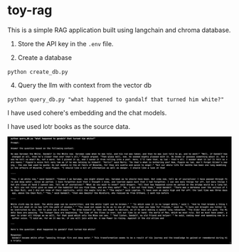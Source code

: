 # toy-rag

This is a simple RAG application built using langchain and chroma database.

1. Store the API key in the `.env` file.

2. Create a database

`python create_db.py`

4. Query the llm with context from the vector db

`python query_db.py "what happened to gandalf that turned him white?"`

I have used cohere's embedding and the chat models.

I have used lotr books as the source data.

![output](assets/output.png)

